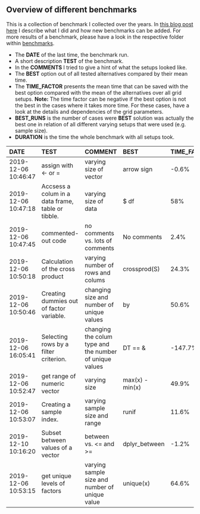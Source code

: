 ## Overview of different benchmarks 



This is a collection of benchmark I collected over the years. 
In [this blog post here](https://www.statworx.com/de/blog/) 
I describe what I did and how new benchmarks can be added.
For more results of a benchmark, please have a look in the 
respective folder within [benchmarks](../benchmarks).


- The **DATE** of the last time, the benchmark run.
- A short description **TEST** of the benchmark.
- In the **COMMENTS** I tried to give a hint of what the setups looked like.
- The **BEST** option out of all tested alternatives compared by their mean time.
- The **TIME_FACTOR** presents the mean time that can be saved with the best
    option compared with the mean of the alternatives over all grid setups. 
    **Note:** The time factor can be negative if the best option is not the
    best in the cases where it takes more time. For these cases, have a look at
    the details and dependencies of the grid parameters.
- **BEST_RUNS** is the number of cases were **BEST** solution was actually
    the best one in relation of all different varying setups that were used (e.g. sample size).
- **DURATION** is the time the whole benchmark with all setups took.




|DATE                |TEST                                              |COMMENT                                                 |BEST            |TIME_FACTOR |BEST_RUNS |DETAILS                                   |DURATION |
|:-------------------|:-------------------------------------------------|:-------------------------------------------------------|:---------------|:-----------|:---------|:-----------------------------------------|:--------|
|2019-12-06 10:46:47 |assign with <- or =                               |varying size of vector                                  |arrow sign      |-0.6%       |3/6       |[link](benchmarks/assignment/)            |00:00:02 |
|2019-12-06 10:47:18 |Accsess a colum in a data frame, table or tibble. |varying size of data                                    |$ df            |58%         |4/4       |[link](benchmarks/column_access/)         |00:00:25 |
|2019-12-06 10:47:45 |commented-out code                                |no comments vs. lots of comments                        |No comments     |2.4%        |7/7       |[link](benchmarks/comment_in_function/)   |00:00:03 |
|2019-12-06 10:50:18 |Calculation of the cross product                  |varying number of rows and colums                       |crossprod(S)    |24.3%       |9/10      |[link](benchmarks/crossproduct/)          |00:02:32 |
|2019-12-06 10:50:46 |Creating dummies out of factor variable.          |changing size and number of unique values               |by              |50.6%       |6/12      |[link](benchmarks/dummy_creation/)        |00:00:27 |
|2019-12-06 16:05:41 |Selecting rows by a filter criterion.             |changing the colum type and the number of unique values |DT == &         |-147.7%     |24/40     |[link](benchmarks/filter_selection/)      |00:01:56 |
|2019-12-06 10:52:47 |get range of numeric vector                       |varying size                                            |max(x) - min(x) |49.9%       |6/6       |[link](benchmarks/range/)                 |00:00:15 |
|2019-12-06 10:53:07 |Creating a sample index.                          |varying sample size and range                           |runif           |11.6%       |5/5       |[link](benchmarks/sample_index/)          |00:00:18 |
|2019-12-10 10:16:20 |Subset between values of a vector                 |between vs. <= and >=                                   |dplyr_between   |-1.2%       |30/64     |[link](benchmarks/subset_between_values/) |00:00:32 |
|2019-12-06 10:53:15 |get unique levels of factors                      |varying sample size and number of unique value          |unique(x)       |64.6%       |16/16     |[link](benchmarks/unique_values/)         |00:00:07 |
